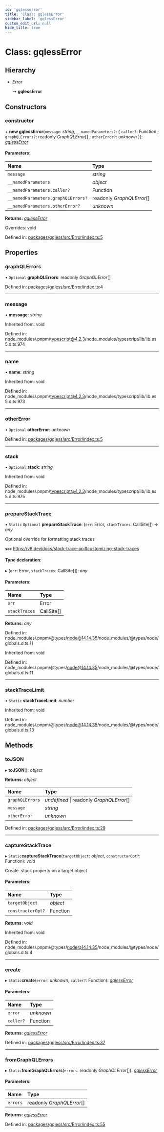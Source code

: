 ```yaml
---
id: 'gqlesserror'
title: 'Class: gqlessError'
sidebar_label: 'gqlessError'
custom_edit_url: null
hide_title: true
---
```


# Class: gqlessError

## Hierarchy

- _Error_

  ↳ **gqlessError**

## Constructors

### constructor

\+ **new gqlessError**(`message`: _string_, `__namedParameters?`: { `caller?`: Function ; `graphQLErrors?`: readonly _GraphQLError_[] ; `otherError?`: _unknown_ }): [_gqlessError_](gqlesserror.md)

#### Parameters:

| Name                               | Type                      |
| :--------------------------------- | :------------------------ |
| `message`                          | _string_                  |
| `__namedParameters`                | _object_                  |
| `__namedParameters.caller?`        | Function                  |
| `__namedParameters.graphQLErrors?` | readonly _GraphQLError_[] |
| `__namedParameters.otherError?`    | _unknown_                 |

**Returns:** [_gqlessError_](gqlesserror.md)

Overrides: void

Defined in: [packages/gqless/src/Error/index.ts:5](https://github.com/gqless/gqless/blob/master/packages/gqless/src/Error/index.ts#L5)

## Properties

### graphQLErrors

• `Optional` **graphQLErrors**: readonly _GraphQLError_[]

Defined in: [packages/gqless/src/Error/index.ts:4](https://github.com/gqless/gqless/blob/master/packages/gqless/src/Error/index.ts#L4)

---

### message

• **message**: _string_

Inherited from: void

Defined in: node_modules/.pnpm/typescript@4.2.3/node_modules/typescript/lib/lib.es5.d.ts:974

---

### name

• **name**: _string_

Inherited from: void

Defined in: node_modules/.pnpm/typescript@4.2.3/node_modules/typescript/lib/lib.es5.d.ts:973

---

### otherError

• `Optional` **otherError**: _unknown_

Defined in: [packages/gqless/src/Error/index.ts:5](https://github.com/gqless/gqless/blob/master/packages/gqless/src/Error/index.ts#L5)

---

### stack

• `Optional` **stack**: _string_

Inherited from: void

Defined in: node_modules/.pnpm/typescript@4.2.3/node_modules/typescript/lib/lib.es5.d.ts:975

---

### prepareStackTrace

▪ `Static` `Optional` **prepareStackTrace**: (`err`: Error, `stackTraces`: CallSite[]) => _any_

Optional override for formatting stack traces

**`see`** https://v8.dev/docs/stack-trace-api#customizing-stack-traces

#### Type declaration:

▸ (`err`: Error, `stackTraces`: CallSite[]): _any_

#### Parameters:

| Name          | Type       |
| :------------ | :--------- |
| `err`         | Error      |
| `stackTraces` | CallSite[] |

**Returns:** _any_

Defined in: node_modules/.pnpm/@types/node@14.14.35/node_modules/@types/node/globals.d.ts:11

Inherited from: void

Defined in: node_modules/.pnpm/@types/node@14.14.35/node_modules/@types/node/globals.d.ts:11

---

### stackTraceLimit

▪ `Static` **stackTraceLimit**: _number_

Inherited from: void

Defined in: node_modules/.pnpm/@types/node@14.14.35/node_modules/@types/node/globals.d.ts:13

## Methods

### toJSON

▸ **toJSON**(): _object_

**Returns:** _object_

| Name            | Type                                     |
| :-------------- | :--------------------------------------- |
| `graphQLErrors` | _undefined_ \| readonly _GraphQLError_[] |
| `message`       | _string_                                 |
| `otherError`    | _unknown_                                |

Defined in: [packages/gqless/src/Error/index.ts:29](https://github.com/gqless/gqless/blob/master/packages/gqless/src/Error/index.ts#L29)

---

### captureStackTrace

▸ `Static`**captureStackTrace**(`targetObject`: _object_, `constructorOpt?`: Function): _void_

Create .stack property on a target object

#### Parameters:

| Name              | Type     |
| :---------------- | :------- |
| `targetObject`    | _object_ |
| `constructorOpt?` | Function |

**Returns:** _void_

Inherited from: void

Defined in: node_modules/.pnpm/@types/node@14.14.35/node_modules/@types/node/globals.d.ts:4

---

### create

▸ `Static`**create**(`error`: _unknown_, `caller?`: Function): [_gqlessError_](gqlesserror.md)

#### Parameters:

| Name      | Type      |
| :-------- | :-------- |
| `error`   | _unknown_ |
| `caller?` | Function  |

**Returns:** [_gqlessError_](gqlesserror.md)

Defined in: [packages/gqless/src/Error/index.ts:37](https://github.com/gqless/gqless/blob/master/packages/gqless/src/Error/index.ts#L37)

---

### fromGraphQLErrors

▸ `Static`**fromGraphQLErrors**(`errors`: readonly _GraphQLError_[]): [_gqlessError_](gqlesserror.md)

#### Parameters:

| Name     | Type                      |
| :------- | :------------------------ |
| `errors` | readonly _GraphQLError_[] |

**Returns:** [_gqlessError_](gqlesserror.md)

Defined in: [packages/gqless/src/Error/index.ts:55](https://github.com/gqless/gqless/blob/master/packages/gqless/src/Error/index.ts#L55)
